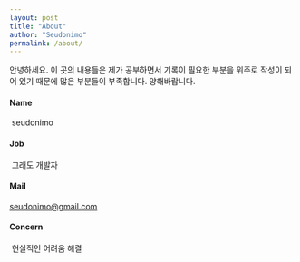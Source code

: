 ```yaml
---
layout: post
title: "About"
author: "Seudonimo"
permalink: /about/
---
```




안녕하세요. 이 곳의 내용들은 제가 공부하면서 기록이 필요한 부분을 위주로 작성이 되어 있기 때문에 많은 부분들이 부족합니다. 양해바랍니다.

#### Name 

​	seudonimo

#### Job

​	그래도 개발자

#### Mail
  seudonimo@gmail.com
#### Concern

​	현실적인 어려움 해결
